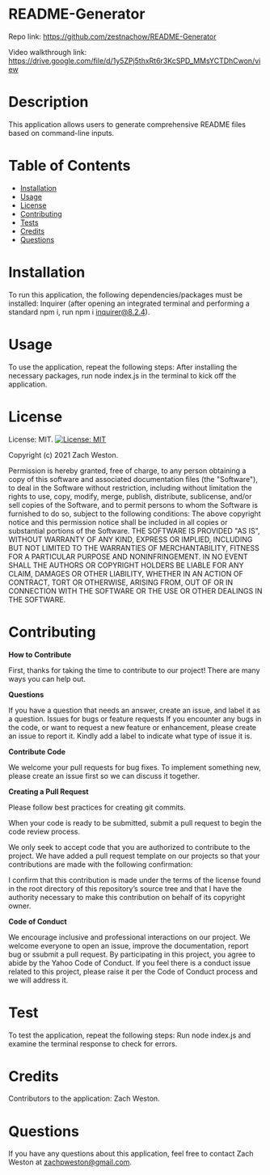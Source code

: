 
# README-Generator
Repo link: https://github.com/zestnachow/README-Generator

Video walkthrough link: https://drive.google.com/file/d/1y5ZPj5thxRt6r3KcSPD_MMsYCTDhCwon/view
# Description
This application allows users to generate comprehensive README files based on command-line inputs.
# Table of Contents
* [Installation](#installation)
* [Usage](#usage)
* [License](#license)
* [Contributing](#contributing)
* [Tests](#test)
* [Credits](#credits)
* [Questions](#questions)
# Installation
To run this application, the following dependencies/packages must be installed: Inquirer (after opening an integrated terminal and performing a standard npm i, run npm i inquirer@8.2.4).
# Usage
To use the application, repeat the following steps: After installing the necessary packages, run node index.js in the terminal to kick off the application.
# License
License: MIT.
[![License: MIT](https://img.shields.io/badge/License-MIT-yellow.svg)](https://opensource.org/licenses/MIT)

Copyright (c) 2021 Zach Weston.

Permission is hereby granted, free of charge, to any person obtaining a copy of this software and associated documentation files (the "Software"), to deal in the Software without restriction, including without limitation the rights to use, copy, modify, merge, publish, distribute, sublicense, and/or sell copies of the Software, and to permit persons to whom the Software is furnished to do so, subject to the following conditions: The above copyright notice and this permission notice shall be included in all copies or substantial portions of the Software. THE SOFTWARE IS PROVIDED "AS IS", WITHOUT WARRANTY OF ANY KIND, EXPRESS OR IMPLIED, INCLUDING BUT NOT LIMITED TO THE WARRANTIES OF MERCHANTABILITY, FITNESS FOR A PARTICULAR PURPOSE AND NONINFRINGEMENT. IN NO EVENT SHALL THE AUTHORS OR COPYRIGHT HOLDERS BE LIABLE FOR ANY CLAIM, DAMAGES OR OTHER LIABILITY, WHETHER IN AN ACTION OF CONTRACT, TORT OR OTHERWISE, ARISING FROM, OUT OF OR IN CONNECTION WITH THE SOFTWARE OR THE USE OR OTHER DEALINGS IN THE SOFTWARE.
# Contributing

**How to Contribute**

First, thanks for taking the time to contribute to our project! There are many ways you can help out.

**Questions**

If you have a question that needs an answer, create an issue, and label it as a question.
Issues for bugs or feature requests
If you encounter any bugs in the code, or want to request a new feature or enhancement, please create an issue to report it. Kindly add a label to indicate what type of issue it is.

**Contribute Code**

We welcome your pull requests for bug fixes. To implement something new, please create an issue first so we can discuss it together.

**Creating a Pull Request**

Please follow best practices for creating git commits.

When your code is ready to be submitted, submit a pull request to begin the code review process.

We only seek to accept code that you are authorized to contribute to the project. We have added a pull request template on our projects so that your contributions are made with the following confirmation:

I confirm that this contribution is made under the terms of the license found in the root directory of this repository’s source tree and that I have the authority necessary to make this contribution on behalf of its copyright owner.

**Code of Conduct**

We encourage inclusive and professional interactions on our project. We welcome everyone to open an issue, improve the documentation, report bug or ssubmit a pull request. By participating in this project, you agree to abide by the Yahoo Code of Conduct. If you feel there is a conduct issue related to this project, please raise it per the Code of Conduct process and we will address it.
# Test
To test the application, repeat the following steps: Run node index.js and examine the terminal response to check for errors.
# Credits
Contributors to the application: Zach Weston.
# Questions
If you have any questions about this application, feel free to contact Zach Weston at zachpweston@gmail.com.
